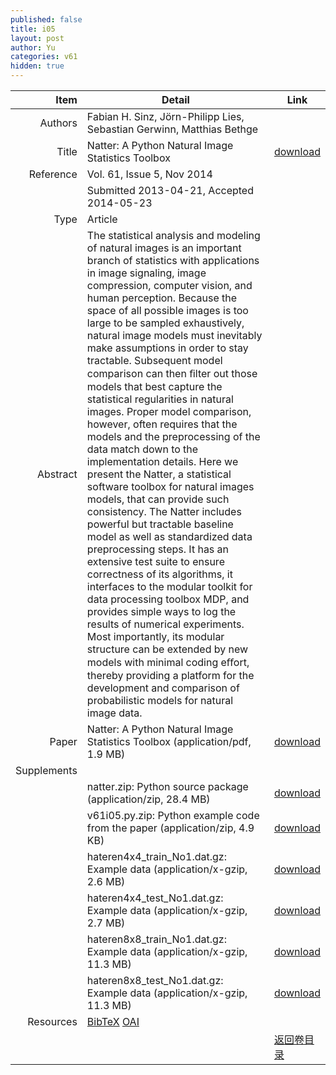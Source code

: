 ```yaml
---
published: false
title: i05
layout: post
author: Yu
categories: v61
hidden: true
---
```


| Item | Detail | Link |
|---:|---|---|
| Authors | Fabian H. Sinz, Jörn-Philipp Lies, Sebastian Gerwinn, Matthias Bethge| |
| Title |Natter: A Python Natural Image Statistics Toolbox | [download](http://www.jstatsoft.org/v61/i05/paper) |
| Reference |Vol. 61, Issue 5, Nov 2014 | |
| | Submitted 2013-04-21, Accepted 2014-05-23| | 
| Type | Article| |
| Abstract | The statistical analysis and modeling of natural images is an important branch of statistics with applications in image signaling, image compression, computer vision, and human perception. Because the space of all possible images is too large to be sampled exhaustively, natural image models must inevitably make assumptions in order to stay tractable. Subsequent model comparison can then ﬁlter out those models that best capture the statistical regularities in natural images. Proper model comparison, however, often requires that the models and the preprocessing of the data match down to the implementation details. Here we present the Natter, a statistical software toolbox for natural images models, that can provide such consistency. The Natter includes powerful but tractable baseline model as well as standardized data preprocessing steps. It has an extensive test suite to ensure correctness of its algorithms, it interfaces to the modular toolkit for data processing toolbox MDP, and provides simple ways to log the results of numerical experiments. Most importantly, its modular structure can be extended by new models with minimal coding eﬀort, thereby providing a platform for the development and comparison of probabilistic models for natural image data.| |
| Paper | Natter: A Python Natural Image Statistics Toolbox  (application/pdf, 1.9 MB)| [download](http://www.jstatsoft.org/v61/i05/paper) |
| Supplements | | |
| |natter.zip:                  Python source package  (application/zip, 28.4 MB)|  [download](http://www.jstatsoft.org/v61/i05/supp/1) |
| |v61i05.py.zip:                   Python example code from the paper  (application/zip, 4.9 KB)|  [download](http://www.jstatsoft.org/v61/i05/supp/2) |
| |hateren4x4_train_No1.dat.gz: Example data  (application/x-gzip, 2.6 MB)|  [download](http://www.jstatsoft.org/v61/i05/supp/3) |
| |hateren4x4_test_No1.dat.gz:  Example data  (application/x-gzip, 2.7 MB)|  [download](http://www.jstatsoft.org/v61/i05/supp/4) |
| |hateren8x8_train_No1.dat.gz: Example data  (application/x-gzip, 11.3 MB)|  [download](http://www.jstatsoft.org/v61/i05/supp/5) |
| |hateren8x8_test_No1.dat.gz:  Example data  (application/x-gzip, 11.3 MB)|  [download](http://www.jstatsoft.org/v61/i05/supp/6) |
| Resources | [BibTeX](http://www.jstatsoft.org/v61/i05/bibtex) [OAI](http://www.jstatsoft.org/oai?verb=GetRecord&identifier=oai.jstatsoft/v61/i05&prefix=oai_dc)| |
| |  | [返回卷目录]({{site.baseurl}}/volume/v61.html) |